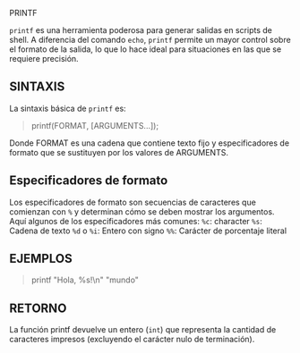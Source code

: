  PRINTF

`printf` es una herramienta poderosa para generar salidas en scripts de shell. A diferencia del comando `echo`, `printf` permite un mayor control sobre el formato de la salida, lo que lo hace ideal para situaciones en las que se requiere precisión.

## SINTAXIS
La sintaxis básica de `printf` es:
>printf(FORMAT, [ARGUMENTS...]);

Donde FORMAT es una cadena que contiene texto fijo y especificadores de formato que se sustituyen por los valores de ARGUMENTS.

## Especificadores de formato

Los especificadores de formato son secuencias de caracteres que comienzan con `%` y determinan cómo se deben mostrar los argumentos. Aquí algunos de los especificadores más comunes:
`%c`: character
`%s`: Cadena de texto
`%d` o `%i`: Entero con signo
`%%`: Carácter de porcentaje literal

## EJEMPLOS

>printf "Hola, %s!\n" "mundo"

## RETORNO

La función printf devuelve un entero (`int`) que representa la cantidad de caracteres impresos (excluyendo el carácter nulo de terminación).
